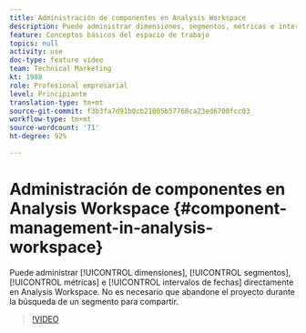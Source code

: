 ```yaml
---
title: Administración de componentes en Analysis Workspace
description: Puede administrar dimensiones, segmentos, métricas e intervalos de fechas directamente en Analysis Workspace. No es necesario que abandone el proyecto durante la búsqueda de un segmento para compartir.
feature: Conceptos básicos del espacio de trabajo
topics: null
activity: use
doc-type: feature video
team: Technical Marketing
kt: 1988
role: Profesional empresarial
level: Principiante
translation-type: tm+mt
source-git-commit: f3b3fa7d91b0cb21005b57768ca23ed6700fcc03
workflow-type: tm+mt
source-wordcount: '71'
ht-degree: 92%

---
```



# Administración de componentes en Analysis Workspace {#component-management-in-analysis-workspace}

Puede administrar [!UICONTROL dimensiones], [!UICONTROL segmentos], [!UICONTROL métricas] e [!UICONTROL intervalos de fechas] directamente en Analysis Workspace. No es necesario que abandone el proyecto durante la búsqueda de un segmento para compartir.

>[!VIDEO](https://video.tv.adobe.com/v/24095/?quality=12)
